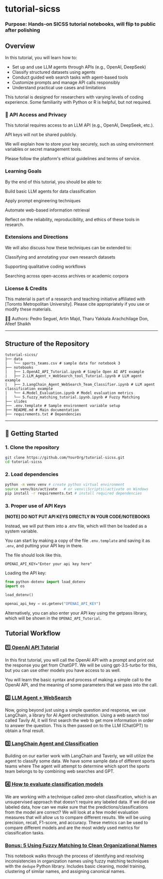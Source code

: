 # tutorial-sicss

### Purpose: Hands-on SICSS tutorial notebooks, will flip to public after polishing

## Overview

In this tutorial, you will learn how to:

- Set up and use LLM agents through APIs (e.g., OpenAI, DeepSeek)
- Classify structured datasets using agents
- Conduct guided web search tasks with agent-based tools
- Customize prompts and manage API calls responsibly
- Understand practical use cases and limitations

This tutorial is designed for researchers with varying levels of coding experience. Some familiarity with Python or R is helpful, but not required.

### 🔐 API Access and Privacy
This tutorial requires access to an LLM API (e.g., OpenAI, DeepSeek, etc.).

API keys will not be shared publicly.

We will explain how to store your key securely, such as using environment variables or secret management tools.

Please follow the platform's ethical guidelines and terms of service.

### Learning Goals
By the end of this tutorial, you should be able to:

Build basic LLM agents for data classification

Apply prompt engineering techniques

Automate web-based information retrieval

Reflect on the reliability, reproducibility, and ethics of these tools in research.

### Extensions and Directions
We will also discuss how these techniques can be extended to:

Classifying and annotating your own research datasets

Supporting qualitative coding workflows

Searching across open-access archives or academic corpora

### License & Credits
This material is part of a research and teaching initiative affiliated with [Toronto Metropolitan University].
Please cite appropriately if you use or modify these materials.

👨‍🏫 Authors: Pedro Seguel, Artin Majd, Tharu Yakkala Arachchilage Don, Afeef Shaikh

---

## Structure of the Repository
```
tutorial-sicss/
├── data   
|   └── sports_teams.csv # sample data for notebook 3
├── notebooks
|   ├── 1.OpenAI_API_Tutorial.ipynb # Simple Open AI API example
|   ├── 2.LLM_Agent_+_WebSearch_tool_Tutorial.ipynb # LLM agent example
|   ├── 3.LangChain_Agent_WebSearch_Team_Classifier.ipynb # LLM agent classification example
|   └── 4.Model_Evaluation.ipynb # Model evaluation metrics
|   └── 5.fuzzy_matching_tutorial.ipynb.ipynb # Fuzzy Matching
├── slides
├── .env.template # Sample environment variable setup
├── README.md # Main documentation
├── requirements.txt # Dependencies
```
---

## 🚀 Getting Started

### 1. Clone the repository

```bash
git clone https://github.com/YourOrg/tutorial-sicss.git
cd tutorial-sicss
```
### 2. Load dependencies

```bash
python -m venv venv # create python virtual environment
source venv/bin/activate   # or venv\\Scripts\\activate on Windows
pip install -r requirements.txt # install required dependencies
```

### 3. Proper use of API Keys

**[NOTE] DO NOT PUT API KEYS DIRECTLY IN YOUR CODE/NOTEBOOKS**

Instead, we will put them into a .env file, which will then be loaded as a system variable.

You can start by making a copy of the file `.env.template` and saving it as `.env`, and putting your
API key in there.

The file should look like this.
```
OPENAI_API_KEY="Enter your api key here"
```
Loading the API key:
```python
from python-dotenv import load_dotenv
import os

load_dotenv()

openai_api_key = os.getenv("OPENAI_API_KEY")
```

Alternatively, you can also enter your API key using the getpass library, which will be shown in the `OPENAI_API_Tutorial`. 

## Tutorial Workflow

### [1️⃣ OpenAI API Tutorial](notebooks/1.OpenAI_API_Tutorial.ipynb)

In this first tutorial, you will call the OpenAI API with a prompt and print out the response you get from ChatGPT. We will be using gpt-3.5-turbo for this, but you can use other models you have access to as well.

You will learn the basic syntax and process of making a simple call to the OpenAI API, and the meaning of some parameters that we pass into the call.

### [2️⃣ LLM Agent + WebSearch](notebooks/2.LLM_Agent_+_WebSearch_tool_Tutorial.ipynb)

Now, going beyond just using a simple question and response, we use LangChain, a library for AI Agent orchestration. Using a web search tool
called Tavily AI, it will first search the web to get more information in order to answer the question. This is then passed on to the LLM (ChatGPT) to obtain a final result.


### [3️⃣ LangChain Agent and Classification](notebooks/3.LangChain_Agent_WebSearch_Team_Classifier.ipynb)

Building on our earlier work with LangChain and Taverly, we will utilize the agent to classify some data. We have some sample data of different sports teams where
The agent will attempt to determine which sport the sports team belongs to by combining web searches and GPT.

### [4️⃣ How to evaluate classification models](notebooks/4.Model_Evaluation.ipynb)

We are working with a technique called zero-shot classification, which is an unsupervised approach that doesn't require any labeled data. If we did use labeled data, how can we make sure that the predictions/classifications from the model are correct? We will look at a few model evaluation measures that will allow us to compare different results. We will be using precision, recall, F1-score, and accuracy. These metrics can be used to compare different models and are the most widely used metrics for classification tasks.

### [Bonus: 5 Using Fuzzy Matching to Clean Organizational Names](notebooks/4.Model_Evaluation.ipynb)

This notebook walks through the process of identifying and resolving inconsistencies in organization names using fuzzy matching techniques with the `dedupe` Python library. Includes basic cleaning, model training, clustering of similar names, and assigning canonical names. 

